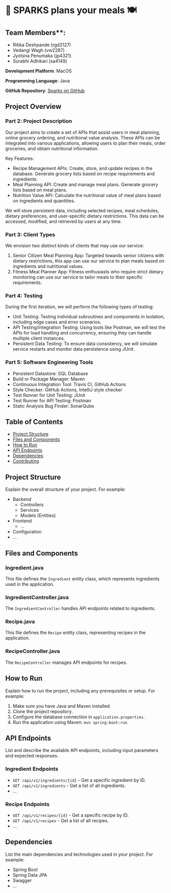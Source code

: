 # 🥘 SPARKS plans your meals 🍽️ 

## Team Members**:
- Ritika Deshpande (rgd2127)
- Vedangi Wagh (vw2287)
- Jyotsna Penumaka (jp4321)
- Surabhi Adhikari (sa4149)

**Development Platform**: MacOS

**Programming Language**: Java

**GitHub Repository**: [Sparks on GitHub](https://github.com/vedangiwagh/Sparks)

## Project Overview

### Part 2: Project Description

Our project aims to create a set of APIs that assist users in meal planning, online grocery ordering, and nutritional value analysis. These APIs can be integrated into various applications, allowing users to plan their meals, order groceries, and obtain nutritional information.

Key Features:
- Recipe Management APIs: Create, store, and update recipes in the database. Generate grocery lists based on recipe requirements and ingredients.
- Meal Planning API: Create and manage meal plans. Generate grocery lists based on meal plans.
- Nutrition Value API: Calculate the nutritional value of meal plans based on ingredients and quantities.

We will store persistent data, including selected recipes, meal schedules, dietary preferences, and user-specific dietary restrictions. This data can be accessed, modified, and retrieved by users at any time.

### Part 3: Client Types

We envision two distinct kinds of clients that may use our service:

1. Senior Citizen Meal Planning App: Targeted towards senior citizens with dietary restrictions, this app can use our service to plan meals based on ingredients and nutritional values.
2. Fitness Meal Planner App: Fitness enthusiasts who require strict dietary monitoring can use our service to tailor meals to their specific requirements.

### Part 4: Testing

During the first iteration, we will perform the following types of testing:

- Unit Testing: Testing individual subroutines and components in isolation, including edge cases and error scenarios.
- API Testing/Integration Testing: Using tools like Postman, we will test the APIs for load handling and concurrency, ensuring they can handle multiple client instances.
- Persistent Data Testing: To ensure data consistency, we will simulate service restarts and monitor data persistence using JUnit.

### Part 5: Software Engineering Tools

- Persistent Datastore: SQL Database
- Build or Package Manager: Maven
- Continuous Integration Tool: Travis CI, GitHub Actions
- Style Checker: GitHub Actions, IntelliJ style checker
- Test Runner for Unit Testing: JUnit
- Test Runner for API Testing: Postman
- Static Analysis Bug Finder: SonarQube


## Table of Contents

- [Project Structure](#project-structure)
- [Files and Components](#files-and-components)
- [How to Run](#how-to-run)
- [API Endpoints](#api-endpoints)
- [Dependencies](#dependencies)
- [Contributing](#contributing)

## Project Structure

Explain the overall structure of your project. For example:

- Backend
  - Controllers
  - Services
  - Models (Entities)
- Frontend
  - ...
- Configuration
- ...

## Files and Components

### Ingredient.java

This file defines the `Ingredient` entity class, which represents ingredients used in the application.

### IngredientController.java

The `IngredientController` handles API endpoints related to ingredients.

### Recipe.java

This file defines the `Recipe` entity class, representing recipes in the application.

### RecipeController.java

The `RecipeController` manages API endpoints for recipes.

## How to Run

Explain how to run the project, including any prerequisites or setup. For example:

1. Make sure you have Java and Maven installed.
2. Clone the project repository.
3. Configure the database connection in `application.properties`.
4. Run the application using Maven: `mvn spring-boot:run`.

## API Endpoints

List and describe the available API endpoints, including input parameters and expected responses.

### Ingredient Endpoints

- `GET /api/v1/ingredients/{id}` - Get a specific ingredient by ID.
- `GET /api/v1/ingredients` - Get a list of all ingredients.
- ...

### Recipe Endpoints

- `GET /api/v1/recipes/{id}` - Get a specific recipe by ID.
- `GET /api/v1/recipes` - Get a list of all recipes.
- ...

## Dependencies

List the main dependencies and technologies used in your project. For example:

- Spring Boot
- Spring Data JPA
- Swagger
- ...
